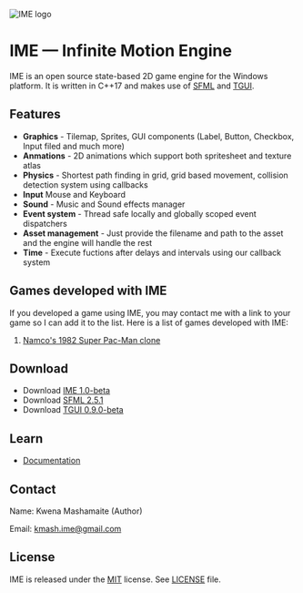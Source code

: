 ![IME logo](IME-Logo.png)

# IME — Infinite Motion Engine

IME is an open source state-based 2D game engine for the Windows platform. It is 
written in C++17 and makes use of [SFML](https://github.com/SFML/SFML) and [TGUI](https://github.com/texus/TGUI).

## Features
 
* **Graphics** - Tilemap, Sprites, GUI components (Label, Button, Checkbox, Input filed and much more)
* **Anmations** - 2D animations which support both spritesheet and texture atlas
* **Physics** - Shortest path finding in grid, grid based movement, collision detection system using callbacks
* **Input** Mouse and Keyboard
* **Sound** - Music and Sound effects manager
* **Event system** - Thread safe locally and globally scoped event dispatchers
* **Asset management** - Just provide the filename and path to the asset and the engine will handle the rest
* **Time** - Execute fuctions after delays and intervals using our callback system

## Games developed with IME

If you developed a game using IME, you may contact me with a link to your game so I can
add it to the list. Here is a list of games developed with IME:

1. [Namco's 1982 Super Pac-Man clone](https://github.com/KwenaMashamaite/SuperPacMan)

## Download

* Download [IME 1.0-beta](https://github.com/KwenaMashamaite/IME/releases/tag/v1.0-beta0)
* Download [SFML 2.5.1](https://www.sfml-dev.org/download/sfml/2.5.1/)
* Download [TGUI 0.9.0-beta](https://github.com/texus/TGUI/releases/tag/v0.9-beta)

## Learn

* [Documentation](https://kwenamashamaite.github.io/IME/docs/v1.0-beta/html/index.html)

## Contact

Name: Kwena Mashamaite (Author)

Email: kmash.ime@gmail.com
 
## License

IME is released under the [MIT](https://opensource.org/licenses/MIT) license. See [LICENSE](LICENSE) file.
